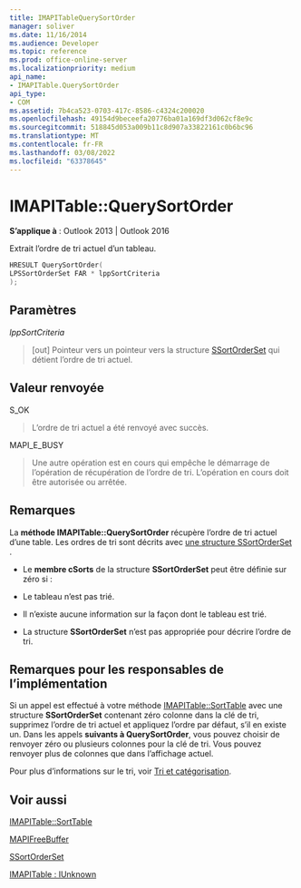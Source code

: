 ```yaml
---
title: IMAPITableQuerySortOrder
manager: soliver
ms.date: 11/16/2014
ms.audience: Developer
ms.topic: reference
ms.prod: office-online-server
ms.localizationpriority: medium
api_name:
- IMAPITable.QuerySortOrder
api_type:
- COM
ms.assetid: 7b4ca523-0703-417c-8586-c4324c200020
ms.openlocfilehash: 49154d9beceefa20776ba01a169df3d062cf8e9c
ms.sourcegitcommit: 518845d053a009b11c8d907a33822161c0b6bc96
ms.translationtype: MT
ms.contentlocale: fr-FR
ms.lasthandoff: 03/08/2022
ms.locfileid: "63378645"
---
```

# <a name="imapitablequerysortorder"></a>IMAPITable::QuerySortOrder

  
  
**S’applique à** : Outlook 2013 | Outlook 2016 
  
Extrait l’ordre de tri actuel d’un tableau.
  
```cpp
HRESULT QuerySortOrder(
LPSSortOrderSet FAR * lppSortCriteria
);
```

## <a name="parameters"></a>Paramètres

 _lppSortCriteria_
  
> [out] Pointeur vers un pointeur vers la structure [SSortOrderSet](ssortorderset.md) qui détient l’ordre de tri actuel. 
    
## <a name="return-value"></a>Valeur renvoyée

S_OK 
  
> L’ordre de tri actuel a été renvoyé avec succès.
    
MAPI_E_BUSY 
  
> Une autre opération est en cours qui empêche le démarrage de l’opération de récupération de l’ordre de tri. L’opération en cours doit être autorisée ou arrêtée.
    
## <a name="remarks"></a>Remarques

La **méthode IMAPITable::QuerySortOrder** récupère l’ordre de tri actuel d’une table. Les ordres de tri sont décrits avec [une structure SSortOrderSet](ssortorderset.md) . 
  
- Le **membre cSorts** de la structure **SSortOrderSet** peut être définie sur zéro si : 
    
- Le tableau n’est pas trié.
    
- Il n’existe aucune information sur la façon dont le tableau est trié.
    
- La structure **SSortOrderSet** n’est pas appropriée pour décrire l’ordre de tri. 
    
## <a name="notes-to-implementers"></a>Remarques pour les responsables de l’implémentation

Si un appel est effectué à votre méthode [IMAPITable::SortTable](imapitable-sorttable.md) avec une structure **SSortOrderSet** contenant zéro colonne dans la clé de tri, supprimez l’ordre de tri actuel et appliquez l’ordre par défaut, s’il en existe un. Dans les appels **suivants à QuerySortOrder**, vous pouvez choisir de renvoyer zéro ou plusieurs colonnes pour la clé de tri. Vous pouvez renvoyer plus de colonnes que dans l’affichage actuel.
  
Pour plus d’informations sur le tri, voir [Tri et catégorisation](sorting-and-categorization.md).
  
## <a name="see-also"></a>Voir aussi



[IMAPITable::SortTable](imapitable-sorttable.md)
  
[MAPIFreeBuffer](mapifreebuffer.md)
  
[SSortOrderSet](ssortorderset.md)
  
[IMAPITable : IUnknown](imapitableiunknown.md)

